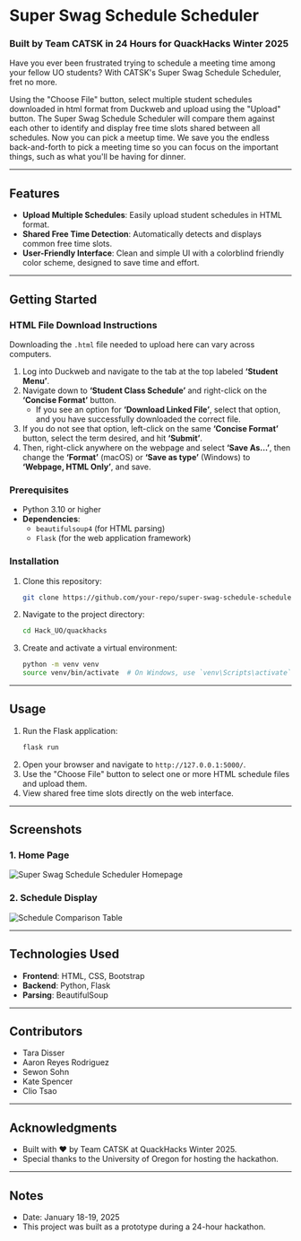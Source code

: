 # Super Swag Schedule Scheduler

### Built by Team CATSK in 24 Hours for QuackHacks Winter 2025


Have you ever been frustrated trying to schedule a meeting time among your fellow UO students? With CATSK's Super Swag Schedule Scheduler, fret no more.

Using the "Choose File" button, select multiple student schedules downloaded in html format from Duckweb and upload using the "Upload" button.  The Super Swag Schedule Scheduler will compare them against each other to identify and display free time slots shared between all schedules. Now you can pick a meetup time. We save you the endless back-and-forth to pick a meeting time so you can focus on the important things, such as what you'll be having for dinner.

---

## Features
- **Upload Multiple Schedules**: Easily upload student schedules in HTML format.
- **Shared Free Time Detection**: Automatically detects and displays common free time slots.
- **User-Friendly Interface**: Clean and simple UI with a colorblind friendly color scheme, designed to save time and effort.

---

## Getting Started

### HTML File Download Instructions
Downloading the `.html` file needed to upload here can vary across computers. 

1. Log into Duckweb and navigate to the tab at the top labeled **‘Student Menu’**.
2. Navigate down to **‘Student Class Schedule’** and right-click on the **‘Concise Format’** button.  
   - If you see an option for **‘Download Linked File’**, select that option, and you have successfully downloaded the correct file.
3. If you do not see that option, left-click on the same **‘Concise Format’** button, select the term desired, and hit **‘Submit’**.
4. Then, right-click anywhere on the webpage and select **‘Save As…’**, then change the **‘Format’** (macOS) or **‘Save as type’** (Windows) to **‘Webpage, HTML Only’**, and save.


### Prerequisites
- Python 3.10 or higher
- **Dependencies**:
  - `beautifulsoup4` (for HTML parsing)
  - `Flask` (for the web application framework)

### Installation
1. Clone this repository:
   ```bash
   git clone https://github.com/your-repo/super-swag-schedule-scheduler.git

2. Navigate to the project directory:
   ```bash
   cd Hack_UO/quackhacks

3. Create and activate a virtual environment:
   ```bash
   python -m venv venv
   source venv/bin/activate  # On Windows, use `venv\Scripts\activate`

---

## Usage

1. Run the Flask application:
   ```bash
   flask run
2. Open your browser and navigate to `http://127.0.0.1:5000/`.
3. Use the "Choose File" button to select one or more HTML schedule files and upload them.
4. View shared free time slots directly on the web interface.

---

## Screenshots

### 1. Home Page
![Super Swag Schedule Scheduler Homepage](screenshots/file_upload_page.png)

### 2. Schedule Display
![Schedule Comparison Table](screenshots/schedule_display_page.png)

---

## Technologies Used
- **Frontend**: HTML, CSS, Bootstrap
- **Backend**: Python, Flask
- **Parsing**: BeautifulSoup

---

## Contributors
- Tara Disser
- Aaron Reyes Rodriguez
- Sewon Sohn
- Kate Spencer
- Clio Tsao

---

## Acknowledgments
- Built with ❤️ by Team CATSK at QuackHacks Winter 2025.
- Special thanks to the University of Oregon for hosting the hackathon.

---

## Notes
- Date: January 18-19, 2025
- This project was built as a prototype during a 24-hour hackathon.

